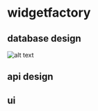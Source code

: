 # widgetfactory

## database design

![alt text](https://www.dropbox.com/s/5mqqtusvxmvemk1/Screenshot%202016-12-05%2023.55.17.png?dl=0 "Database schema")

## api design

## ui
